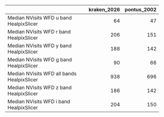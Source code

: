 |                                            |   kraken_2026 |   pontus_2002 |
|:-------------------------------------------|--------------:|--------------:|
| Median NVisits WFD u band HealpixSlicer    |            64 |            47 |
| Median NVisits WFD r band HealpixSlicer    |           206 |           151 |
| Median NVisits WFD y band HealpixSlicer    |           188 |           142 |
| Median NVisits WFD g band HealpixSlicer    |            90 |            66 |
| Median NVisits WFD all bands HealpixSlicer |           938 |           696 |
| Median NVisits WFD z band HealpixSlicer    |           186 |           142 |
| Median NVisits WFD i band HealpixSlicer    |           204 |           150 |
